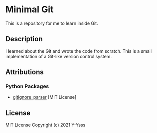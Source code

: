 # Minimal Git
This is a repository for me to learn inside Git.

## Description
I learned about the Git and wrote the code from scratch. This is a small implementation of a Git-like version control system.

## Attributions
### Python Packages
- [gitignore_parser](https://github.com/mherrmann/gitignore_parser) [MIT License]

## License
MIT License Copyright (c) 2021 Y-Ysss
